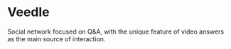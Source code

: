 # Veedle
Social network focused on Q&amp;A, with the unique feature of video answers as the main source of interaction.
